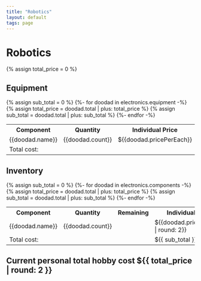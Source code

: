 ```yaml
---
title: "Robotics"
layout: default
tags: page
---
```


# Robotics

{% assign total_price = 0 %}

## Equipment

<table>{% assign sub_total = 0 %}
  <tr>
    <th>Component</th>
    <th>Quantity</th>
    <th>Individual Price</th>
    <th>Total</th>
  </tr>
  {%- for doodad in electronics.equipment -%}
    {% assign total_price = doodad.total | plus: total_price %}
    {% assign sub_total = doodad.total | plus: sub_total %}
    <tr>
      <td>{{doodad.name}}</td>
      <td>{{doodad.count}}</td>
      <td>${{doodad.pricePerEach}}</td>
      <td>${{doodad.total}}</td>
    </tr>
  {%- endfor -%}
  <tr>
    <td colspan=3> Total cost:</td>
    <td>${{ sub_total }}</td>
  </tr>
</table>

## Inventory

<table>{% assign sub_total = 0 %}
  <tr>
    <th>Component</th>
    <th>Quantity</th>
    <th>Remaining</th>
    <th>Individual Price</th>
    <th>Total</th>
  </tr>
  {%- for doodad in electronics.components -%}
    {% assign total_price = doodad.total | plus: total_price %}
    {% assign sub_total = doodad.total | plus: sub_total %}
    <tr>
      <td>{{doodad.name}}</td>
      <td>{{doodad.count}}</td>
      <td></td>
      <td>${{doodad.pricePerEach | round: 2}}</td>
      <td>${{doodad.total}}</td>
    </tr>
  {%- endfor -%}
  <tr>
    <td colspan=3> Total cost:</td>
    <td>${{ sub_total }}</td>
  </tr>
</table>

## Current personal total hobby cost ${{ total_price | round: 2 }}